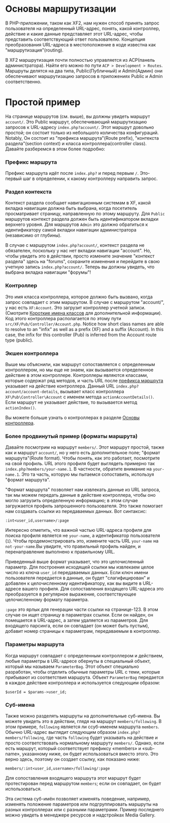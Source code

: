 # <a name="part0"></a>Основы маршрутизации
В PHP-приложении, таком как XF2, нам нужен способ принять запрос пользователя на определенный URL-адрес, понять, какой контроллер, действие и какие данные представляет этот URL-адрес, чтобы представить соответствующий ответ пользователю. Концепция преобразования URL-адреса в местоположение в коде известна как "маршрутизация"(routing).

В XF2 маршрутизация почти полностью управляется из ACP(панель администратора). Найти его можно по пути `ACP > Development > Routes`. Маршруты делятся на два типа, Public(Публичный) и Admin(Админ) они обеспечивают маршрутизацию запросов в приложениях Public и Admin соответственно.

# <a name="part1"></a>Простой пример
На странице маршрутов (см. выше), вы должны увидеть маршрут `account/`. Это Public маршрут, обеспечивающий маршрутизацию запросов к URL-адресу `index.php?account/`. Этот маршрут довольно простой; он состоит только из небольшого количества конфигураций. Notably, Он состоит из "префикса маршрута"(Route prefix), "контекста раздела"(section context) и класса контроллера(controller class). Давайте разберемся в этом более подробно:

### <a name="part2"></a>Префикс маршрута

Префикс маршрута идёт после `index.php?` и перед первым `/`. Это-первый шаг в определении, к какому контроллеру направить запрос.

### <a name="part3"></a>Раздел контекста

Контекст раздела сообщает навигационным системам в XF, какой вкладка навигации должна быть выбрана, когда посетитель просматривает страницу, направленную по этому маршруту. Для `Public` маршрутов контекст раздела должен быть идентификатором вкладки верхнего уровня. Для маршрутов `Admin` это должно обратиться к идентификатору самой вкладки навигации администратора (независимо от глубины).

В случае с маршрутом `index.php?account/`, контекст раздела не обязателен, поскольку у нас нет вкладки навигации "account". Но, чтобы увидеть это в действии, просто измените значение "контекст раздела" здесь на "forums", сохраните изменения и перейдите в свою учетную запись `index.php?account/`. Теперь вы должны увидеть, что выбрана вкладка навигации "форумы"!

### <a name="part4"></a>Контроллер

Это имя класса контроллера, которое должно быть вызвано, когда запрос совпадает с этим маршрутом. В случае с маршрутом "account/", у нас есть `XF:Account`. Это загрузит контроллер учетной записи. (Смотрите [Короткие имена классов](/documentation/GeneralConcepts.md#part5) для дополнительной информации). Код этого контроллера располагается по этому пути `src/XF/Pub/Controller/Account.php`. Notice how short class names are able to resolve to an "infix" as well as a prefix (XF) and a suffix (Account). In this case, the infix for this controller (Pub) is inferred from the Account route type (public).

### <a name="part5"></a>Экшен контроллера

Выше мы объяснили, как маршрут сопоставляется с определенным контроллером, но мы еще не знаем, как вызывается определенное действие в этом контроллере. Контроллеры являются классами, которые содержат ряд методов, и часть URL после [префикса маршрута](/documentation/RoutingBasics.md#part2) указывает на действие контроллера. Данный URL `index.php?account/account-details`, вызывает класс контроллера `XF\Pub\Controller\Account` с именем метода `actionAccountDetails()`. Если маршрут не указывает действие, то вызывается метод `actionIndex()`.

Вы можете больше узнать о контроллерах в разделе [Основы контроллера](/documentation/ControllerBasics.md#part0).

### <a name="par6t"></a>Более продвинутый пример (форматы маршрута)

Давайте посмотрим на маршрут `members/`. Этот маршрут простой, также как и маршрут `account/`, но у него есть дополнительное поле; "формат маршрута"(Route format). Чтобы понять, как это работает, посмотрите на свой профиль. URL этого профиля будет выглядеть примерно так `index.php?members/your-name.1`. В частности, обратите внимание на `your-name.1`. Это та часть, которую мы пытаемся сопоставить, используя "формат маршрута".

"Формат маршрута" позволяет нам извлекать данные из URL запроса, так мы можем передать данные в действие контроллера, чтобы оно могло загрузить определенную информацию; в этом случае загружается профиль запрошенного пользователя. Это также помогает нам создавать ссылки из передаваемых данных. Вот синтаксис:
```
:int<user_id,username>/:page
```

Интересно отметить, что важной частью URL-адреса профиля для поиска профиля является не `your-name`, а идентификатор пользователя (`1`). Чтобы продемонстрировать это, измените часть URL `your-name` на `not-your-name`.Вы увидите, что правильный профиль найден, и перенаправление выполнено к правильному URL.

Приведенный выше формат указывает, что это целочисленный параметр. Для построения исходящей ссылки мы извлекаем целое число из ключа `user_id` передаваемых данных. Если ключ имени пользователя передается в данные, он будет "слагифицирован" и добавлен к целочисленному идентификатору, как вы видите в URL-адресе вашего профиля. Для сопоставления входящего URL-адреса это преобразуется в регулярное выражение, соответствующее целочисленному формату параметра.

`:page` это ярлык для генерации части ссылки на странице-123. В этом случае он ищет страницу в параметрах ссылки. Если он найден, он помещается в URL-адрес, а затем удаляется из параметров. Для входящего парсинга, если он совпадает (он может быть пустым), добавит номер страницы к параметрам, передаваемым в контроллер.

### <a name="part7"></a>Параметры маршрута

Когда маршрут совпадает с определенным контроллером и действием, любые параметры в URL-адресе обернуты в специальный объект, который мы называем `ParameterBag`. Этот объект специально разработан, чтобы отделить обычные параметры URL с теми, которые прибывают из соответствия маршрута. Объект `ParameterBag` передается в каждое действие контроллера и используется следующим образом:
```
$userId = $params->user_id;
```

### <a name="part8"></a>Суб-имена

Также можно разделять маршруты на дополнительные суб-имена. Вы можете увидеть это в действии, глядя на маршрут `members/following`. В этом примере, `following` является ли ссуб-именем маршрута `members`. Обычно URL-адрес выглядит следующим образом `index.php?members/following`, где часть `following` будет указывать на действие и просто соответствовать нормальному маршруту `members/`. Однако, если есть маршрут, который соответствует префиксу «members» и «sub-name», указанному ниже, он будет использоваться вместо этого. Это верно здесь, поэтому он создает ссылку, как показано ниже:
```
members/:int<user_id,username>/following/:page
```

Для сопоставления входящего маршрута этот маршрут будет протестирован перед маршрутом `members`; если он совпадает, он будет использоваться.

Эта система суб-имён позволяет изменять поведение, например, изменять положение параметров или подгруппировать маршруты на разных контроллерах или с разными параметрами. Пример последнего можно увидеть в менеджере ресурсов и надстройках Media Gallery.
